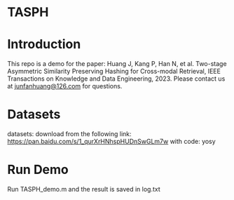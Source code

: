 # TASPH
# Introduction
This repo is a demo for the paper:
Huang J, Kang P, Han N, et al. Two-stage Asymmetric Similarity Preserving Hashing for Cross-modal Retrieval, IEEE Transactions on Knowledge and Data Engineering, 2023.
Please contact us at junfanhuang@126.com for questions.

# Datasets
datasets: download from the following link: https://pan.baidu.com/s/1_qurXrHNhspHUDnSwGLm7w with code: yosy

# Run Demo
Run TASPH_demo.m and the result is saved in log.txt
